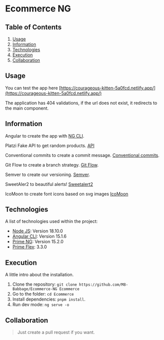 # Ecommerce NG

## Table of Contents

1. [Usage](#usage)
2. [Information](#information)
3. [Technologies](#technologies)
4. [Execution](#execution)
5. [Collaboration](#collaboration)

## Usage

You can test the app here [https://courageous-kitten-5a0fcd.netlify.app/](https://courageous-kitten-5a0fcd.netlify.app/)

The application has 404 validations, if the url does not exist, it redirects to the main component.

## Information


Angular to create the app with [NG CLI](https://angular.io/cli).

Platzi Fake API to get random products. [API](https://fakeapi.platzi.com/en/rest/products)

Conventional commits to create a commit message. [Conventional commits](https://www.conventionalcommits.org/en/v1.0.0/).

Git Flow to create a branch strategy. [Git Flow](https://nvie.com/posts/a-successful-git-branching-model/).

Semver to create our versioning. [Semver](https://semver.org/).

SweetAler2 to beautiful alerts! [Sweetalert2](https://sweetalert2.github.io/#download)

IcoMoon to create font icons based on svg images [IcoMoon](https://icomoon.io/)

## Technologies

A list of technologies used within the project:

- [Node JS](https://nodejs.org/en/): Version 18.10.0
- [Angular CLI](https://angular.io/cli): Version 15.1.6
- [Prime NG](https://primeng.org/): Version 15.2.0
- [Prime Flex](https://www.primefaces.org/primeflex/): 3.3.0


## Execution

A little intro about the installation.

1. Clone the repository: `git clone https://github.com/M8-Babbage/Ecommerce-NG Ecommerce`
2. Go to the folder: `cd Ecommerce`
3. Install dependencies: `pnpm install`.
4. Run dev mode: `ng serve -o`

## Collaboration

> Just create a pull request if you want.